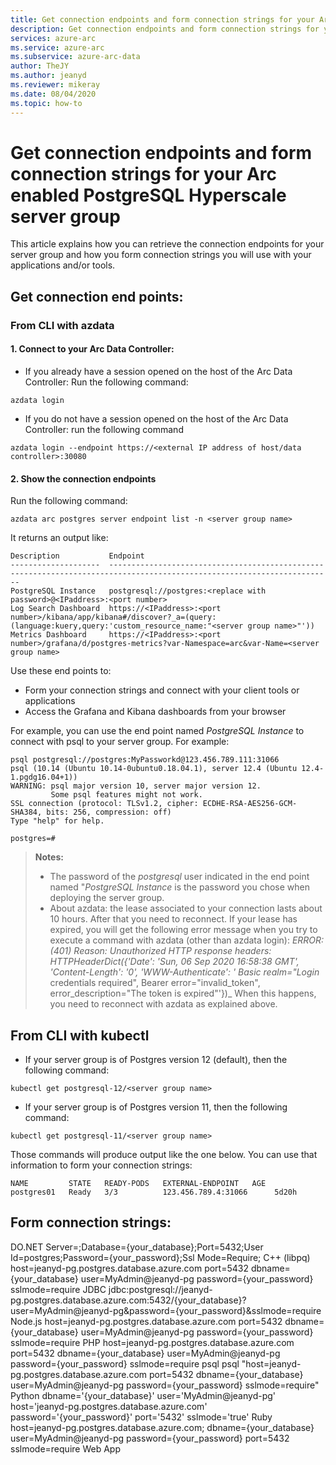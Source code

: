 ```yaml
--- 
title: Get connection endpoints and form connection strings for your Arc enabled PostgreSQL Hyperscale server group
description: Get connection endpoints and form connection strings for your Arc enabled PostgreSQL Hyperscale server group
services: azure-arc
ms.service: azure-arc
ms.subservice: azure-arc-data
author: TheJY
ms.author: jeanyd
ms.reviewer: mikeray
ms.date: 08/04/2020
ms.topic: how-to
---
```


# Get connection endpoints and form connection strings for your Arc enabled PostgreSQL Hyperscale server group

This article explains how you can retrieve the connection endpoints for your server group and how you form connection strings you will use with your applications and/or tools.


## Get connection end points:

### From CLI with azdata
#### 1. Connect to your Arc Data Controller:
- If you already have a session opened on the host of the Arc Data Controller:
Run the following command:
```terminal
azdata login
```

- If you do not have a session opened on the host of the Arc Data Controller:
run the following command 
```terminal
azdata login --endpoint https://<external IP address of host/data controller>:30080
```

#### 2. Show the connection endpoints
Run the following command:
```terminal
azdata arc postgres server endpoint list -n <server group name>
```
It returns an output like:
```terminal
Description           Endpoint
--------------------  ------------------------------------------------------------------------------------------------------------------------
PostgreSQL Instance   postgresql://postgres:<replace with password>@<IPaddress>:<port number>
Log Search Dashboard  https://<IPaddress>:<port number>/kibana/app/kibana#/discover?_a=(query:(language:kuery,query:'custom_resource_name:"<server group name>"'))
Metrics Dashboard     https://<IPaddress>:<port number>/grafana/d/postgres-metrics?var-Namespace=arc&var-Name=<server group name>
```
Use these end points to:
- Form your connection strings and connect with your client tools or applications
- Access the Grafana and Kibana dashboards from your browser

For example, you can use the end point named _PostgreSQL Instance_ to connect with psql to your server group. For example:
```terminal
psql postgresql://postgres:MyPassworkd@123.456.789.111:31066
psql (10.14 (Ubuntu 10.14-0ubuntu0.18.04.1), server 12.4 (Ubuntu 12.4-1.pgdg16.04+1))
WARNING: psql major version 10, server major version 12.
         Some psql features might not work.
SSL connection (protocol: TLSv1.2, cipher: ECDHE-RSA-AES256-GCM-SHA384, bits: 256, compression: off)
Type "help" for help.

postgres=#
```
> **Notes:** 
> - The password of the _postgresql_ user indicated in the end point named "_PostgreSQL Instance_ is the password you chose when deploying the server group.
> - About azdata: the lease associated to your connection lasts about 10 hours. After that you need to reconnect. If your lease has expired, you will get the following error message when you try to execute a command with azdata (other than azdata login):
> _ERROR: (401)_
> _Reason: Unauthorized_
> _HTTP response headers: HTTPHeaderDict({'Date': 'Sun, 06 Sep 2020 16:58:38 GMT', 'Content-Length': '0', 'WWW-Authenticate': '_
> _Basic realm="Login_ credentials required", Bearer error="invalid_token", error_description="The token is expired"'})_
> When this happens, you need to reconnect with azdata as explained above.

## From CLI with kubectl
- If your server group is of Postgres version 12 (default), then the following command:
```terminal
kubectl get postgresql-12/<server group name>
```
- If your server group is of Postgres version 11, then the following command:
```terminal
kubectl get postgresql-11/<server group name>
```

Those commands will produce output like the one below. You can use that information to form your connection strings:
```terminal
NAME         STATE   READY-PODS   EXTERNAL-ENDPOINT   AGE
postgres01   Ready   3/3          123.456.789.4:31066      5d20h
```` 


## Form connection strings:
DO.NET
Server=<server group name>;Database={your_database};Port=5432;User Id=postgres;Password={your_password};Ssl Mode=Require;
C++ (libpq)
host=jeanyd-pg.postgres.database.azure.com port=5432 dbname={your_database} user=MyAdmin@jeanyd-pg password={your_password} sslmode=require
JDBC
jdbc:postgresql://jeanyd-pg.postgres.database.azure.com:5432/{your_database}?user=MyAdmin@jeanyd-pg&password={your_password}&sslmode=require
Node.js
host=jeanyd-pg.postgres.database.azure.com port=5432 dbname={your_database} user=MyAdmin@jeanyd-pg password={your_password} sslmode=require
PHP
host=jeanyd-pg.postgres.database.azure.com port=5432 dbname={your_database} user=MyAdmin@jeanyd-pg password={your_password} sslmode=require
psql
psql "host=jeanyd-pg.postgres.database.azure.com port=5432 dbname={your_database} user=MyAdmin@jeanyd-pg password={your_password} sslmode=require"
Python
dbname='{your_database}' user='MyAdmin@jeanyd-pg' host='jeanyd-pg.postgres.database.azure.com' password='{your_password}' port='5432' sslmode='true'
Ruby
host=jeanyd-pg.postgres.database.azure.com; dbname={your_database} user=MyAdmin@jeanyd-pg password={your_password} port=5432 sslmode=require
Web App




